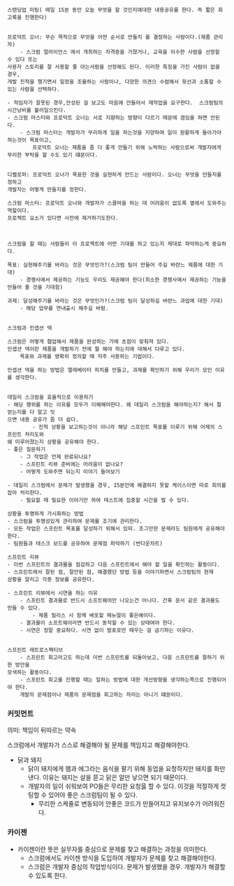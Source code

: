 ```
스탠딩업 미팅( 매일 15분 동안 오늘 무엇을 할 것인지에대한 내용공유를 한다. 즉 짧은 회고록을 진행한다)


프로덕트 오너: 무슨 목적으로 무엇을 어떤 순서로 만들지 를 결정하는 사람이다.(제품 관리자)
	- 스크럼 얼라이언스 에서 개최하는 자격증을 가졌거나, 교육을 이수한 사람을 선정할 수 있다 또는
사용자 스토리를 잘 사용할 줄 아는사람을 선정해도 된다. 이러한 특징을 가진 사람이 없을 경우,
개발 진척을 챙기면서 일정을 조율하는 사람이나, 다양한 의견으 수렴해서 윗선과 소통할 수 있는 사람을 선택하다. 

- 적임자가 잘못된 경우,안성된 걸 보고도 마음에 안들어서 재작업을 요구한다.  스크럼팀의 시간낭비를 불러일으킨다. 
- 스크럼 마스터와 프로덕트 오너는 서로 지향하는 방향이 다르기 때문에 겸임을 하면 안된다.
	- 스크럼 마스터는 개발자가 무리하게 일을 하는것을 지양하여 일이 원활하게 돌아가야 하는것이 목표이고,
		프로덕트 오너는 제품을 좀 더 좋게 만들기 위해 노력하는 사람으로써 개발자에게 무리한 부탁을 할 수도 있기 떄문이다. 


디벨로퍼: 프로덕트 오너가 목표한 것을 실현하게 만드는 사람이다. 오너는 무엇을 만들지를 정하고
개발자는 어떻게 만들지를 정한다.

스크럼 마스터: 프로덕트 오너와 개발자가 스클머을 하는 데 어려움이 없도록 옆에서 도와주는 역할이다. 
프로젝트 요소가 있다면 사전에 제거하기도한다. 



스크럼을 할 때는 사람들이 이 프로젝트에 어떤 기대를 하고 있는지 제대로 파악하는게 중요하다. 

목표: 실현해주기를 바라는 것은 무엇인가?(스크럼 팀이 만들어 주길 바란느 제품에 대한 기대)
	- 경쟁사에서 제공하는 기능도 우리도 제공해야 한다(최소한 경쟁사에서 제공하는 기능을 만들어 줄 것을 기대함)

과제: 달성해주기를 바라는 것은 무엇인가?(스크럼 팀이 달성하길 바란느 과업에 대한 기대)
	- 해당 업무를 연내출시 해주길 바람.


스크럼과 인셉션 덱

스크럼은 어떻게 협업해서 제품을 완성하는 가에 초점이 맞춰져 있다. 
인셉션 덱이란 제품을 개발하기 전에 뭘 해야 하는지에 대해서 다루고 있다. 
	목표와 과제를 명확히 정의할 때 자주 사용하는 기법이다. 

인셉션 덱을 하는 방법은 엘레베이터 피치를 만들고, 과제를 확인하기 위해 우리가 모인 이유를 생각한다. 


데일리 스크럼을 효율적으로 이용하기
- 해당 행위를 하는 이유를 모두가 이해해야한다. 왜 데일리 스크럼을 해야하는지? 해서 뭘 얻는지를 다 알고 잇
으면 내용 공유가 좀 더 쉽다.
		- 진척 상황을 보고하는것이 아니라 해당 스프린트 목표를 이루기 위해 어제의 스프린트 처리도와 
왜 미루어졌는지 상황을 공유해야 한다. 
- 좋은 질문하기
	- 그 작업은 언제 완료되나요?
	- 스프린트 리뷰 준비에는 어려움이 없나요?
	- 어떻게 도와주면 되는지 이야기 들어보기

- 데일리 스크럼에서 문제가 발생했을 경우, 15분안에 해결하지 못할 케이스이면 따로 회의를 잡아 처리한다. 
	- 필요할 때 필요한 이야기만 하여 테스트에 집중할 시간을 벌 수 있다. 

상황을 투명하게 가시화하는 방법
- 스크럼을 투명성있게 관리하여 문제를 조기에 관리한다. 
- 모든 작업은 스프린트 목표를 달성하기 위해서 있따. 조그만한 문제라도 팀원에게 공유해야한다. 
- 팀원들과 테스크 보드를 공유하여 문제점 파악하기 (번다운차트)

스프린트 리뷰
- 이번 스프린트의 결과물을 점검하고 다음 스프린트에서 해야 할 일을 확인하는 활동이다. 
- 스프린트에서 잘된 점, 잘안된 점, 해결했던 방법 등을 이야기하면서 스크럼팀의 현재
상황을 알리고 각종 정보를 공유한다. 

- 스프린트 리뷰에서 시연을 하는 이유
	- 스프린트 결과물로 반드시 소프트웨어만 나오는건 아니다. 간혹 문서 같은 결과물도 만들 수 있다.
		- 제품 릴리스 시 함께 배포할 메뉴얼이 좋은예이다. 
	- 결과물이 소프트웨어라면 반드시 동작할 수 있는 상태여야 한다. 
	- 시연은 정말 중요하다. 시연 없이 발표로만 때우는 걸 금기하는 이유다.


스프린트 레트로스펙티브
	- 스프린트 회고라고도 하는데 이번 스프린트를 되돌아보고, 다음 스프린트를 잘하기 위한 방안을
모색하는 활동이다. 
	- 스프린트 회고를 진행할 때는 일하는 방법에 대한 개선방향을 생각하는쪽으로 진행되어야 한다. 
	개발의 문제점이나 제품의 문제점을 회고하는 자리는 아니기 떄문이다. 

```


### 커밋먼트
의미: 책임이 뒤따르는 약속

스크럼에서 개발자가 스스로 해결해야 될 문제를 책임지고 해결해야한다. 

- 닭과 돼지
	- 닭이 돼지에게 햄과 에그라는 음식을 팔기 위해 동업을 요청하지만 돼지를 화만낸다. 이유는 돼지는 살을 뜯고 닭은 알만 낳으면 되기 때문이다.
	- 개발자의 일이 쉬워보여 PO들은 무리한 요청읋 할 수 있다. 이것을 적절하게 컷팅할 수 있어야 좋은 스크럼팀이 될 수 있다.
		- 무리한 스케줄로 변동되어 안좋은 코드가 만들어지고 유지보수가 어려워진다. 
	

### 카이젠

- 카이젠이란 뜻은 실무자를 중심으로 문제를 찾고 해결하는 과정을 의미한다. 
	- 스크럼에서도 카이젠 방식을 도입하여 개발자가 문제를 찾고 해결해야한다. 
	- 스크럼은 개발자 중심의 작업방식이다. 문제가 발생했을 경우. 개발자가 해결할 수 있도록 한다. 
